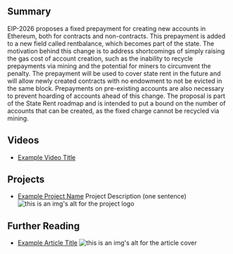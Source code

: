 ## Summary

EIP-2026 proposes a fixed prepayment for creating new accounts in Ethereum, both for contracts and non-contracts. This prepayment is added to a new field called rentbalance, which becomes part of the state. The motivation behind this change is to address shortcomings of simply raising the gas cost of account creation, such as the inability to recycle prepayments via mining and the potential for miners to circumvent the penalty. The prepayment will be used to cover state rent in the future and will allow newly created contracts with no endowment to not be evicted in the same block. Prepayments on pre-existing accounts are also necessary to prevent hoarding of accounts ahead of this change. The proposal is part of the State Rent roadmap and is intended to put a bound on the number of accounts that can be created, as the fixed charge cannot be recycled via mining.

## Videos

- [Example Video Title](https://www.youtube.com/watch?v=TDGq4aeevgY)

## Projects

- [Example Project Name](https://xxxx.xxx/xxxxx) Project Description (one sentence) ![this is an img's alt for the project logo](https://xxxx.xxx/project-logo.xxx)

## Further Reading

- [Example Article Title](https://xxxx.xxx/xxxxx) ![this is an img's alt for the article cover](https://xxxx.xxx/article-cover.xxx)
